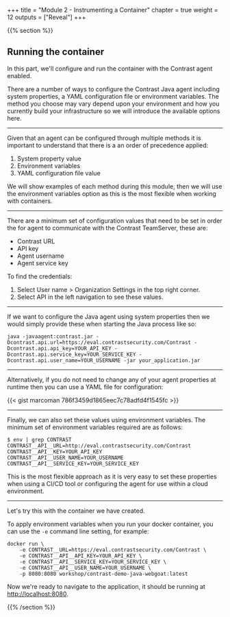 +++
title = "Module 2 - Instrumenting a Container"
chapter = true
weight = 12
outputs = ["Reveal"]
+++

{{% section %}}
## Running the container

In this part, we'll configure and run the container with the Contrast agent enabled. 

There are a number of ways to configure the Contrast Java agent including system properties, a YAML configuration file or environment variables. The method you choose may vary depend upon your environment and how you currently build your infrastructure so we will introduce the available options here.

---
Given that an agent can be configured through multiple methods it is important to understand that there is a an order of precedence applied:

1. System property value
2. Environment variables
3. YAML configuration file value

We will show examples of each method during this module, then we will use the environment variables option as this is the most flexible when working with containers.

---
There are a minimum set of configuration values that need to be set in order the for agent to communicate with the Contrast TeamServer, these are:

* Contrast URL
* API key
* Agent username
* Agent service key

To find the credentials:

1. Select User name > Organization Settings in the top right corner.
2. Select API in the left navigation to see these values.

---
If we want to configure the Java agent using system properties then we would simply provide these when starting the Java process like so:

```shell script
java -javaagent:contrast.jar -Dcontrast.api.url=https://eval.contrastsecurity.com/Contrast -Dcontrast.api.api_key=YOUR_API_KEY -Dcontrast.api.service_key=YOUR_SERVICE_KEY -Dcontrast.api.user_name=YOUR_USERNAME -jar your_application.jar
```

---
Alternatively, if you do not need to change any of your agent properties at runtime then you can use a YAML file for configuration:

{{< gist marcoman 786f3459d1865eec7c78adfd4f1545fc >}}

---
Finally, we can also set these values using environment variables. The minimum set of environment variables required are as follows:

```shell script
$ env | grep CONTRAST
CONTRAST__API__URL=http://eval.contrastsecurity.com/Contrast
CONTRAST__API__KEY=YOUR_API_KEY
CONTRAST__API__USER_NAME=YOUR_USERNAME
CONTRAST__API__SERVICE_KEY=YOUR_SERVICE_KEY
```

This is the most flexible approach as it is very easy to set these properties when using a CI/CD tool or configuring the agent for use within a cloud environment.

---
Let's try this with the container we have created.

To apply environment variables when you run your docker container, you can use the `-e` command line setting, for example:

```shell script
docker run \
    -e CONTRAST__URL=https://eval.contrastsecurity.com/Contrast \
    -e CONTRAST__API__API_KEY=YOUR_API_KEY \
    -e CONTRAST__API__SERVICE_KEY=YOUR_SERVICE_KEY \
    -e CONTRAST__API__USER_NAME=YOUR_USERNAME \
    -p 8080:8080 workshop/contrast-demo-java-webgoat:latest
``` 

Now we're ready to navigate to the application, it should be running at [http://localhost:8080](http://localhost:8080).

{{% /section %}}
